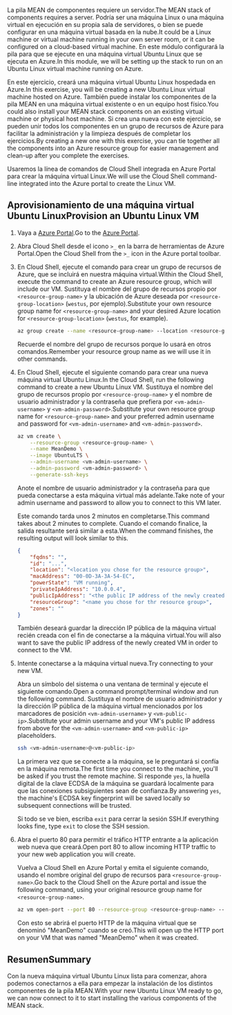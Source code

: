 <span data-ttu-id="b7bf7-101">La pila MEAN de componentes requiere un servidor.</span><span class="sxs-lookup"><span data-stu-id="b7bf7-101">The MEAN stack of components requires a server.</span></span> <span data-ttu-id="b7bf7-102">Podría ser una máquina Linux o una máquina virtual en ejecución en su propia sala de servidores, o bien se puede configurar en una máquina virtual basada en la nube.</span><span class="sxs-lookup"><span data-stu-id="b7bf7-102">It could be a Linux machine or virtual machine running in your own server room, or it can be configured on a cloud-based virtual machine.</span></span> <span data-ttu-id="b7bf7-103">En este módulo configurará la pila para que se ejecute en una máquina virtual Ubuntu Linux que se ejecuta en Azure.</span><span class="sxs-lookup"><span data-stu-id="b7bf7-103">In this module, we will be setting up the stack to run on an Ubuntu Linux virtual machine running on Azure.</span></span>

<span data-ttu-id="b7bf7-104">En este ejercicio, creará una máquina virtual Ubuntu Linux hospedada en Azure.</span><span class="sxs-lookup"><span data-stu-id="b7bf7-104">In this exercise, you will be creating a new Ubuntu Linux virtual machine hosted on Azure.</span></span> <span data-ttu-id="b7bf7-105">También puede instalar los componentes de la pila MEAN en una máquina virtual existente o en un equipo host físico.</span><span class="sxs-lookup"><span data-stu-id="b7bf7-105">You could also install your MEAN stack components on an existing virtual machine or physical host machine.</span></span> <span data-ttu-id="b7bf7-106">Si crea una nueva con este ejercicio, se pueden unir todos los componentes en un grupo de recursos de Azure para facilitar la administración y la limpieza después de completar los ejercicios.</span><span class="sxs-lookup"><span data-stu-id="b7bf7-106">By creating a new one with this exercise, you can tie together all the components into an Azure resource group for easier management and clean-up after you complete the exercises.</span></span>

<span data-ttu-id="b7bf7-107">Usaremos la línea de comandos de Cloud Shell integrada en Azure Portal para crear la máquina virtual Linux.</span><span class="sxs-lookup"><span data-stu-id="b7bf7-107">We will use the Cloud Shell command-line integrated into the Azure portal to create the Linux VM.</span></span>

## <a name="provision-an-ubuntu-linux-vm"></a><span data-ttu-id="b7bf7-108">Aprovisionamiento de una máquina virtual Ubuntu Linux</span><span class="sxs-lookup"><span data-stu-id="b7bf7-108">Provision an Ubuntu Linux VM</span></span>

1. <span data-ttu-id="b7bf7-109">Vaya a [Azure Portal](https://portal.azure.com?azure-portal=true).</span><span class="sxs-lookup"><span data-stu-id="b7bf7-109">Go to the [Azure Portal](https://portal.azure.com?azure-portal=true).</span></span>
1. <span data-ttu-id="b7bf7-110">Abra Cloud Shell desde el icono `>_` en la barra de herramientas de Azure Portal.</span><span class="sxs-lookup"><span data-stu-id="b7bf7-110">Open the Cloud Shell from the `>_` icon in the Azure portal toolbar.</span></span>
1. <span data-ttu-id="b7bf7-111">En Cloud Shell, ejecute el comando para crear un grupo de recursos de Azure, que se incluirá en nuestra máquina virtual.</span><span class="sxs-lookup"><span data-stu-id="b7bf7-111">Within the Cloud Shell, execute the command to create an Azure resource group, which will include our VM.</span></span> <span data-ttu-id="b7bf7-112">Sustituya el nombre del grupo de recursos propio por `<resource-group-name>` y la ubicación de Azure deseada por `<resource-group-location>` (`westus`, por ejemplo).</span><span class="sxs-lookup"><span data-stu-id="b7bf7-112">Substitute your own resource group name for `<resource-group-name>` and your desired Azure location for `<resource-group-location>` (`westus`, for example).</span></span>

    ```bash
    az group create --name <resource-group-name> --location <resource-group-location>
    ```

    <span data-ttu-id="b7bf7-113">Recuerde el nombre del grupo de recursos porque lo usará en otros comandos.</span><span class="sxs-lookup"><span data-stu-id="b7bf7-113">Remember your resource group name as we will use it in other commands.</span></span>

1. <span data-ttu-id="b7bf7-114">En Cloud Shell, ejecute el siguiente comando para crear una nueva máquina virtual Ubuntu Linux.</span><span class="sxs-lookup"><span data-stu-id="b7bf7-114">In the Cloud Shell, run the following command to create a new Ubuntu Linux VM.</span></span> <span data-ttu-id="b7bf7-115">Sustituya el nombre del grupo de recursos propio por `<resource-group-name>` y el nombre de usuario administrador y la contraseña que prefiera por `<vm-admin-username>` y `<vm-admin-password>`.</span><span class="sxs-lookup"><span data-stu-id="b7bf7-115">Substitute your own resource group name for `<resource-group-name>` and your preferred admin username and password for `<vm-admin-username>` and `<vm-admin-password>`.</span></span>

    ```bash
    az vm create \
        --resource-group <resource-group-name> \
        --name MeanDemo \
        --image UbuntuLTS \
        --admin-username <vm-admin-username> \
        --admin-password <vm-admin-password> \
        --generate-ssh-keys
    ```

    <span data-ttu-id="b7bf7-116">Anote el nombre de usuario administrador y la contraseña para que pueda conectarse a esta máquina virtual más adelante.</span><span class="sxs-lookup"><span data-stu-id="b7bf7-116">Take note of your admin username and password to allow you to connect to this VM later.</span></span>

    <span data-ttu-id="b7bf7-117">Este comando tarda unos 2 minutos en completarse.</span><span class="sxs-lookup"><span data-stu-id="b7bf7-117">This command takes about 2 minutes to complete.</span></span> <span data-ttu-id="b7bf7-118">Cuando el comando finalice, la salida resultante será similar a esta.</span><span class="sxs-lookup"><span data-stu-id="b7bf7-118">When the command finishes, the resulting output will look similar to this.</span></span>

    ```json
    {
        "fqdns": "",
        "id": "...",
        "location": "<location you chose for the resource group>",
        "macAddress": "00-0D-3A-3A-54-EC",
        "powerState": "VM running",
        "privateIpAddress": "10.0.0.4",
        "publicIpAddress": "<the public IP address of the newly created machine>",
        "resourceGroup": "<name you chose for thr resource group>",
        "zones": ""
    }
    ```

    <span data-ttu-id="b7bf7-119">También deseará guardar la dirección IP pública de la máquina virtual recién creada con el fin de conectarse a la máquina virtual.</span><span class="sxs-lookup"><span data-stu-id="b7bf7-119">You will also want to save the public IP address of the newly created VM in order to connect to the VM.</span></span>

1. <span data-ttu-id="b7bf7-120">Intente conectarse a la máquina virtual nueva.</span><span class="sxs-lookup"><span data-stu-id="b7bf7-120">Try connecting to your new VM.</span></span>

    <span data-ttu-id="b7bf7-121">Abra un símbolo del sistema o una ventana de terminal y ejecute el siguiente comando.</span><span class="sxs-lookup"><span data-stu-id="b7bf7-121">Open a command prompt/terminal window and run the following command.</span></span> <span data-ttu-id="b7bf7-122">Sustituya el nombre de usuario administrador y la dirección IP pública de la máquina virtual mencionados por los marcadores de posición `<vm-admin-username>` y `<vm-public-ip>`.</span><span class="sxs-lookup"><span data-stu-id="b7bf7-122">Substitute your admin username and your VM's public IP address from above for the `<vm-admin-username>` and `<vm-public-ip>` placeholders.</span></span>

    ```bash
    ssh <vm-admin-username>@<vm-public-ip>
    ```

    <span data-ttu-id="b7bf7-123">La primera vez que se conecte a la máquina, se le preguntará si confía en la máquina remota.</span><span class="sxs-lookup"><span data-stu-id="b7bf7-123">The first time you connect to the machine, you'll be asked if you trust the remote machine.</span></span> <span data-ttu-id="b7bf7-124">Si responde `yes`, la huella digital de la clave ECDSA de la máquina se guardará localmente para que las conexiones subsiguientes sean de confianza.</span><span class="sxs-lookup"><span data-stu-id="b7bf7-124">By answering `yes`, the machine's ECDSA key fingerprint will be saved locally so subsequent connections will be trusted.</span></span>

    <span data-ttu-id="b7bf7-125">Si todo se ve bien, escriba `exit` para cerrar la sesión SSH.</span><span class="sxs-lookup"><span data-stu-id="b7bf7-125">If everything looks fine, type `exit` to close the SSH session.</span></span>

1. <span data-ttu-id="b7bf7-126">Abra el puerto 80 para permitir el tráfico HTTP entrante a la aplicación web nueva que creará.</span><span class="sxs-lookup"><span data-stu-id="b7bf7-126">Open port 80 to allow incoming HTTP traffic to your new web application you will create.</span></span>

    <span data-ttu-id="b7bf7-127">Vuelva a Cloud Shell en Azure Portal y emita el siguiente comando, usando el nombre original del grupo de recursos para `<resource-group-name>`.</span><span class="sxs-lookup"><span data-stu-id="b7bf7-127">Go back to the Cloud Shell on the Azure portal and issue the following command, using your original resource group name for `<resource-group-name>`.</span></span>

    ``` bash
    az vm open-port --port 80 --resource-group <resource-group-name> --name MeanDemo
    ```

    <span data-ttu-id="b7bf7-128">Con esto se abrirá el puerto HTTP de la máquina virtual que se denominó "MeanDemo" cuando se creó.</span><span class="sxs-lookup"><span data-stu-id="b7bf7-128">This will open up the HTTP port on your VM that was named "MeanDemo" when it was created.</span></span>

## <a name="summary"></a><span data-ttu-id="b7bf7-129">Resumen</span><span class="sxs-lookup"><span data-stu-id="b7bf7-129">Summary</span></span>

<span data-ttu-id="b7bf7-130">Con la nueva máquina virtual Ubuntu Linux lista para comenzar, ahora podemos conectarnos a ella para empezar la instalación de los distintos componentes de la pila MEAN.</span><span class="sxs-lookup"><span data-stu-id="b7bf7-130">With your new Ubuntu Linux VM ready to go, we can now connect to it to start installing the various components of the MEAN stack.</span></span>
